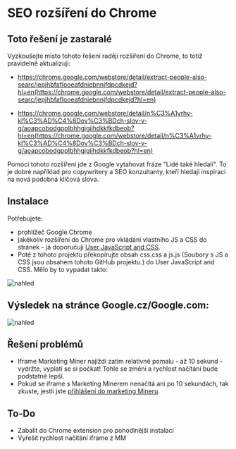 # SEO rozšíření do Chrome

## Toto řešení je zastaralé
Vyzkoušejte místo tohoto řešení raději rozšíření do Chrome, to totiž pravidelně aktualizuji:
* https://chrome.google.com/webstore/detail/extract-people-also-searc/jepjhbfaflooeafdniebnnjfdpcdkejd?hl=en(https://chrome.google.com/webstore/detail/extract-people-also-searc/jepjhbfaflooeafdniebnnjfdpcdkejd?hl=en)

* https://chrome.google.com/webstore/detail/n%C3%A1vrhy-kl%C3%AD%C4%8Dov%C3%BDch-slov-v-g/aoapcobodgpplbhhgigiihdkkfkdbeob?hl=en(https://chrome.google.com/webstore/detail/n%C3%A1vrhy-kl%C3%AD%C4%8Dov%C3%BDch-slov-v-g/aoapcobodgpplbhhgigiihdkkfkdbeob?hl=en)



Pomocí tohoto rozšíření jde z Google vytahovat fráze "Lidé také hledali". To je dobré například pro copywritery a SEO konzultanty, kteří hledají inspiraci na nová podobná klíčová slova.

## Instalace
Potřebujete:
* prohlížeč Google Chrome
* jakékoliv rozšíření do Chrome pro vkládání vlastního JS a CSS do stránek - já doporučuji 
[User JavaScript and CSS](https://chrome.google.com/webstore/detail/user-javascript-and-css/nbhcbdghjpllgmfilhnhkllmkecfmpld). 
* Poté z tohoto projektu překopírujte obsah css.css a js.js (Soubory s JS a CSS jsou obsahem tohoto GitHub projektu.) do User JavaScript and CSS. Mělo by to vypadat takto:

![nahled](http://hlavinka.cz/seoskoleni/seo-extension-chrome.png)

## Výsledek na stránce Google.cz/Google.com:
![nahled](http://hlavinka.cz/seoskoleni/m.jpg)

## Řešení problémů
* Iframe Marketing Miner najíždí zatím relativně pomalu - až 10 sekund - vydržte, vyplatí se si počkat! Tohle se změní a rychlost načítání bude podstatně lepší.
* Pokud se iframe s Marketing Minerem nenačítá ani po 10 sekundách, tak zkuste, jestli jste [přihlášení do marketing Mineru](https://www.marketingminer.com/cs/login).


## To-Do
* Zabalit do Chrome extension pro pohodlnější instalaci
* Vyřešit rychlost načítání iframe z MM
